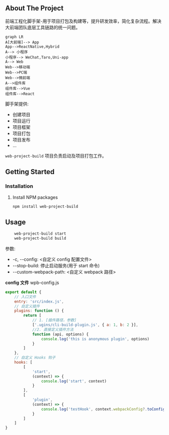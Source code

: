 ## About The Project

前端工程化脚手架-用于项目打包及构建等，提升研发效率，简化复杂流程。解决大前端团队底层工具链路的统一问题。

```mermaid
graph LR
A[大前端]--> App
App-->ReactNative,Hybrid
A--> 小程序
小程序--> WeChat,Taro,Uni-app
A--> Web
Web-->移动端
Web-->PC端
Web-->微前端
A-->组件库
组件库-->Vue
组件库-->React
```

脚手架提供:

- 创建项目
- 项目运行
- 项目框架
- 项目打包
- 项目发布
- ...

`web-project-build` 项目负责启动及项目打包工作。

## Getting Started

### Installation

1. Install NPM packages

    ```sh
    npm install web-project-build
    ```

<!-- USAGE EXAMPLES -->

## Usage

```sh
    web-project-build start
    web-project-build build
```

参数:

- -c, --config: <自定义 config 配置文件>
- --stop-build: 停止启动服务(用于 start 命令)
- --custom-webpack-path: <自定义 webpack 路径>

**config 文件** wpb-config.js

```js
export default {
    // 入口文件
    entry: 'src/index.js',
    // 自定义插件
    plugins: function () {
        return [
            // 1. [插件路径，参数]
            ['.ugins/cli-build-plugin.js', { a: 1, b: 2 }],
            //2. 直接定义插件方法
            function (api, options) {
                console.log('this is anonymous plugin', options)
            }
        ]
    },
    // 自定义 Hooks 钩子
    hooks: [
        [
            'start',
            (context) => {
                console.log('start', context)
            }
        ],
        [
            'plugin',
            (context) => {
                console.log('testHook', context.webpackConfig?.toConfig())
            }
        ]
    ]
}
```
